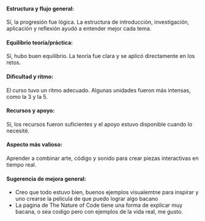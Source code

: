 #### Estructura y flujo general:

Sí, la progresión fue lógica. La estructura de introducción, investigación, aplicación y reflexión ayudó a entender mejor cada tema.

#### Equilibrio teoría/práctica:

Sí, hubo buen equilibrio. La teoría fue clara y se aplicó directamente en los retos.

#### Dificultad y ritmo:

El curso tuvo un ritmo adecuado. Algunas unidades fueron más intensas, como la 3 y la 5.

#### Recursos y apoyo:

Sí, los recursos fueron suficientes y el apoyo estuvo disponible cuando lo necesité.

#### Aspecto más valioso:

Aprender a combinar arte, código y sonido para crear piezas interactivas en tiempo real.

#### Sugerencia de mejora general:

 - Creo que todo estuvo bien, buenos ejemplos visualemtne para inspirar y uno crearse la pelicula de que puedo lograr algo bacano
- La pagina de The Nature of Code tiene una forma de explicar muy bacana, o sea codigo pero con ejemplos de la vida real, me gusto. 
